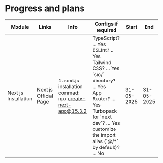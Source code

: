 # Progress and plans

| Module               | Links                                                                             | Info                                                        | Configs if required                                                                                                                                                                                                    | Start      | End        |
| -------------------- | --------------------------------------------------------------------------------- | ----------------------------------------------------------- | ---------------------------------------------------------------------------------------------------------------------------------------------------------------------------------------------------------------------- | ---------- | ---------- |
| Next js installation | [Next js Official Page](https://nextjs.org/docs/app/getting-started/installation) | 1\. next.js installation commad: npx create-next-app@15.3.2 | TypeScript? ... Yes<br>ESLint? ... Yes<br>Tailwind CSS? ... Yes<br>\`src/\` directory? ... Yes<br>App Router? ... Yes<br>Turbopack for \`next dev\`? … Yes<br>customize the import alias (\`@/\*\` by default)? ... No | 31-05-2025 | 31-05-2025 |